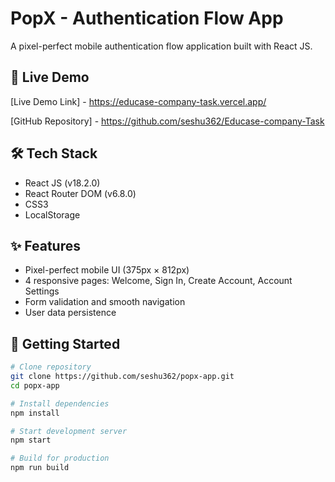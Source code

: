 # PopX - Authentication Flow App

A pixel-perfect mobile authentication flow application built with React JS.

## 🚀 Live Demo

[Live Demo Link] - https://educase-company-task.vercel.app/

[GitHub Repository] - https://github.com/seshu362/Educase-company-Task

## 🛠️ Tech Stack

- React JS (v18.2.0)
- React Router DOM (v6.8.0)
- CSS3
- LocalStorage

## ✨ Features

- Pixel-perfect mobile UI (375px × 812px)
- 4 responsive pages: Welcome, Sign In, Create Account, Account Settings
- Form validation and smooth navigation
- User data persistence

## 🚀 Getting Started

```bash
# Clone repository
git clone https://github.com/seshu362/popx-app.git
cd popx-app

# Install dependencies
npm install

# Start development server
npm start

# Build for production
npm run build
